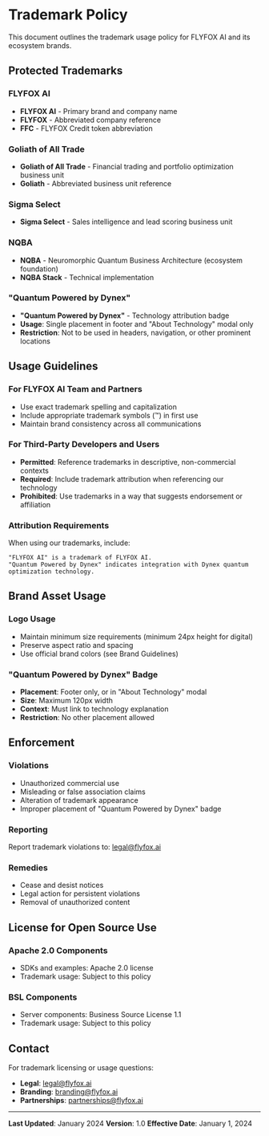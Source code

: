 # Trademark Policy

This document outlines the trademark usage policy for FLYFOX AI and its ecosystem brands.

## Protected Trademarks

### FLYFOX AI
- **FLYFOX AI** - Primary brand and company name
- **FLYFOX** - Abbreviated company reference
- **FFC** - FLYFOX Credit token abbreviation

### Goliath of All Trade
- **Goliath of All Trade** - Financial trading and portfolio optimization business unit
- **Goliath** - Abbreviated business unit reference

### Sigma Select
- **Sigma Select** - Sales intelligence and lead scoring business unit

### NQBA
- **NQBA** - Neuromorphic Quantum Business Architecture (ecosystem foundation)
- **NQBA Stack** - Technical implementation

### "Quantum Powered by Dynex"
- **"Quantum Powered by Dynex"** - Technology attribution badge
- **Usage**: Single placement in footer and "About Technology" modal only
- **Restriction**: Not to be used in headers, navigation, or other prominent locations

## Usage Guidelines

### For FLYFOX AI Team and Partners
- Use exact trademark spelling and capitalization
- Include appropriate trademark symbols (™) in first use
- Maintain brand consistency across all communications

### For Third-Party Developers and Users
- **Permitted**: Reference trademarks in descriptive, non-commercial contexts
- **Required**: Include trademark attribution when referencing our technology
- **Prohibited**: Use trademarks in a way that suggests endorsement or affiliation

### Attribution Requirements
When using our trademarks, include:
```
"FLYFOX AI" is a trademark of FLYFOX AI.
"Quantum Powered by Dynex" indicates integration with Dynex quantum optimization technology.
```

## Brand Asset Usage

### Logo Usage
- Maintain minimum size requirements (minimum 24px height for digital)
- Preserve aspect ratio and spacing
- Use official brand colors (see Brand Guidelines)

### "Quantum Powered by Dynex" Badge
- **Placement**: Footer only, or in "About Technology" modal
- **Size**: Maximum 120px width
- **Context**: Must link to technology explanation
- **Restriction**: No other placement allowed

## Enforcement

### Violations
- Unauthorized commercial use
- Misleading or false association claims
- Alteration of trademark appearance
- Improper placement of "Quantum Powered by Dynex" badge

### Reporting
Report trademark violations to: legal@flyfox.ai

### Remedies
- Cease and desist notices
- Legal action for persistent violations
- Removal of unauthorized content

## License for Open Source Use

### Apache 2.0 Components
- SDKs and examples: Apache 2.0 license
- Trademark usage: Subject to this policy

### BSL Components
- Server components: Business Source License 1.1
- Trademark usage: Subject to this policy

## Contact

For trademark licensing or usage questions:
- **Legal**: legal@flyfox.ai
- **Branding**: branding@flyfox.ai
- **Partnerships**: partnerships@flyfox.ai

---

**Last Updated**: January 2024
**Version**: 1.0
**Effective Date**: January 1, 2024

